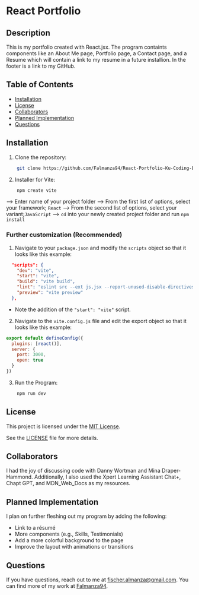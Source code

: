 # React Portfolio

## Description
This is my portfolio created with React.jsx. The program containts components like an About Me page, Portfolio page, a Contact page, and a Resume which will contain a link to my resume in a future installion. In the footer is a link to my GitHub.

## Table of Contents
* [Installation](#installation)
* [License](#license)
* [Collaborators](#collaborators)
* [Planned Implementation](#planned-implentation)
* [Questions](#questions)


## Installation
1. Clone the repository:
```bash
    git clone https://github.com/Falmanza94/React-Portfolio-Ku-Coding-Bootcamp-2025.git
```
2. Installer for Vite:
```bash
    npm create vite
```
--> Enter name of your project folder
--> From the first list of options, select your framework; `React`
--> From the second list of options, select your variant;`JavaScript`
--> `cd` into your newly created project folder and run `npm install`

### Further customization (Recommended)

1. Navigate to your `package.json` and modify the `scripts` object so that it looks like this example:

```json
  "scripts": {
    "dev": "vite",
    "start": "vite",
    "build": "vite build",
    "lint": "eslint src --ext js,jsx --report-unused-disable-directives --max-warnings 0",
    "preview": "vite preview"
  },
```

* Note the addition of the `"start": "vite"` script.

2. Navigate to the `vite.config.js` file and edit the export object so that it looks like this example:

```js
export default defineConfig({
  plugins: [react()],
  server: {
    port: 3000,
    open: true
  }
})
```

3. Run the Program:
```bash
    npm run dev
```

## License
This project is licensed under the [MIT License](https://opensource.org/licenses/MIT).

See the [LICENSE](LICENSE) file for more details.

## Collaborators
I had the joy of discussing code with Danny Wortman and Mina Draper-Hammond. Additionally, I also used the Xpert Learning Assistant Chat+, Chapt GPT, and MDN_Web_Docs as my resources.

## Planned Implementation
I plan on further fleshing out my program by adding the following:

* Link to a résumé
* More components (e.g., Skills, Testimonials)
* Add a more colorful background to the page
* Improve the layout with animations or transitions


## Questions
If you have questions, reach out to me at [fischer.almanza@gmail.com](mailto:fischer.almanza@gmail.com). You can find more of my work at [Falmanza94](https://github.com/Falmanza94).